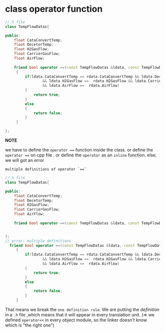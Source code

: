 # class operator function 


```c++ 
//.h file 
class TempFlowDatas{

public:
    float CataConvertTemp;
    float DecetorTemp;
    float H2GasFlow;
    float CarrierGasFlow;
    float AirFlow;
    
    friend bool operator ==(const TempFlowDatas &ldata, const TempFlowDatas &rdata)
     {
         if(ldata.CataConvertTemp == rdata.CataConvertTemp && ldata.DecetorTemp == rdata.DecetorTemp
                 && ldata.H2GasFlow ==  rdata.H2GasFlow && ldata.CarrierGasFlow ==  rdata.CarrierGasFlow
                 && ldata.AirFlow ==  rdata.AirFlow)
         {
             return true;
         }
         else
         {
             return false;
         }
     }

};
```

**NOTE**

we have to define the `operator ==` function inside the class. or define the `operator ==` on cpp file . or define the `operator` as an `inline` function. else, we will got an error 

```
multiple definitions of operator `==`
```

```c++
//.h file 
class TempFlowDatas{

public:
    float CataConvertTemp;
    float DecetorTemp;
    float H2GasFlow;
    float CarrierGasFlow;
    float AirFlow;
    
    friend bool operator ==(const TempFlowDatas &ldata, const TempFlowDatas &rdata);


};
// error: multiple definitions 
  friend bool operator ==(const TempFlowDatas &ldata, const TempFlowDatas &rdata)
     {
         if(ldata.CataConvertTemp == rdata.CataConvertTemp && ldata.DecetorTemp == rdata.DecetorTemp
                 && ldata.H2GasFlow ==  rdata.H2GasFlow && ldata.CarrierGasFlow ==  rdata.CarrierGasFlow
                 && ldata.AirFlow ==  rdata.AirFlow)
         {
             return true;
         }
         else
         {
             return false;
         }
     }
```
That means we break the `one definition rule`. We are putting the *definition* in a `.h` file ,which means that it will appear in every translation unit. (=> we defined `operator<<` in every object module, so the linker doesn't know which is "the right one") 
